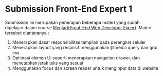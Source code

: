 # Submission Front-End Expert 1
Submission ini merupakan penerapan beberapa materi yang sudah dipelajari dalam course [Menjadi Front-End Web Developer Expert](https://www.dicoding.com/academies/219). Materi tersebut
diantaranya :
1. Menerapkan dasar responsibilitas tampilan pada perangkat seluler
2. Menerapkan layout yang respnsif menggunakan @media query dan grid css
3. Optimasi elemen UI seperti menerapkan navigation drawer, dan menetapkan jarak teks yang sesuai
4. Menggunakan focus dan screen reader untuk menginput data di website


